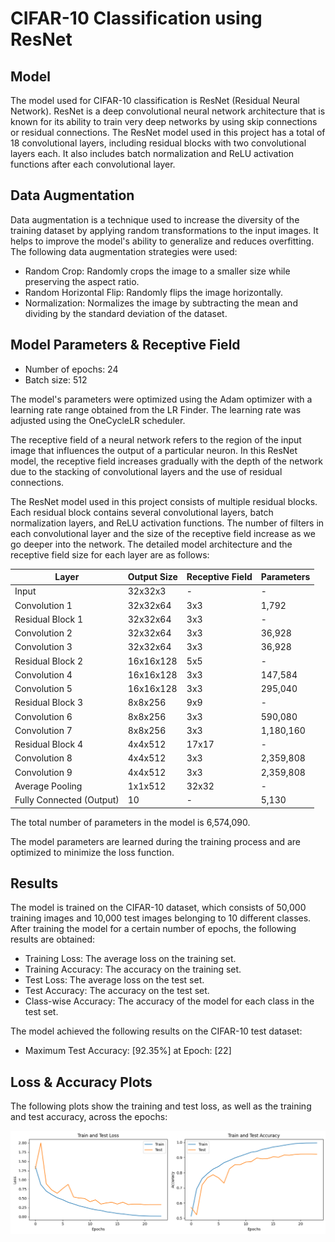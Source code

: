 # CIFAR-10 Classification using ResNet

## Model

The model used for CIFAR-10 classification is ResNet (Residual Neural Network). ResNet is a deep convolutional neural network architecture that is known for its ability to train very deep networks by using skip connections or residual connections. The ResNet model used in this project has a total of 18 convolutional layers, including residual blocks with two convolutional layers each. It also includes batch normalization and ReLU activation functions after each convolutional layer.

## Data Augmentation

Data augmentation is a technique used to increase the diversity of the training dataset by applying random transformations to the input images. It helps to improve the model's ability to generalize and reduces overfitting. The following data augmentation strategies were used:

- Random Crop: Randomly crops the image to a smaller size while preserving the aspect ratio.
- Random Horizontal Flip: Randomly flips the image horizontally.
- Normalization: Normalizes the image by subtracting the mean and dividing by the standard deviation of the dataset.

## Model Parameters & Receptive Field

- Number of epochs: 24
- Batch size: 512

The model's parameters were optimized using the Adam optimizer with a learning rate range obtained from the LR Finder. The learning rate was adjusted using the OneCycleLR scheduler.

The receptive field of a neural network refers to the region of the input image that influences the output of a particular neuron. In this ResNet model, the receptive field increases gradually with the depth of the network due to the stacking of convolutional layers and the use of residual connections.

The ResNet model used in this project consists of multiple residual blocks. Each residual block contains several convolutional layers, batch normalization layers, and ReLU activation functions. The number of filters in each convolutional layer and the size of the receptive field increase as we go deeper into the network. The detailed model architecture and the receptive field size for each layer are as follows:

| Layer                  | Output Size    | Receptive Field | Parameters  |
|------------------------|----------------|-----------------|-------------|
| Input                  | 32x32x3        | -               | -           |
| Convolution 1          | 32x32x64       | 3x3             | 1,792       |
| Residual Block 1       | 32x32x64       | 3x3             | -           |
| Convolution 2          | 32x32x64       | 3x3             | 36,928      |
| Convolution 3          | 32x32x64       | 3x3             | 36,928      |
| Residual Block 2       | 16x16x128      | 5x5             | -           |
| Convolution 4          | 16x16x128      | 3x3             | 147,584     |
| Convolution 5          | 16x16x128      | 3x3             | 295,040     |
| Residual Block 3       | 8x8x256        | 9x9             | -           |
| Convolution 6          | 8x8x256        | 3x3             | 590,080     |
| Convolution 7          | 8x8x256        | 3x3             | 1,180,160   |
| Residual Block 4       | 4x4x512        | 17x17           | -           |
| Convolution 8          | 4x4x512        | 3x3             | 2,359,808   |
| Convolution 9          | 4x4x512        | 3x3             | 2,359,808   |
| Average Pooling        | 1x1x512        | 32x32           | -           |
| Fully Connected (Output)| 10             | -               | 5,130       |

The total number of parameters in the model is 6,574,090.

The model parameters are learned during the training process and are optimized to minimize the loss function.

## Results

The model is trained on the CIFAR-10 dataset, which consists of 50,000 training images and 10,000 test images belonging to 10 different classes. After training the model for a certain number of epochs, the following results are obtained:

- Training Loss: The average loss on the training set.
- Training Accuracy: The accuracy on the training set.
- Test Loss: The average loss on the test set.
- Test Accuracy: The accuracy on the test set.
- Class-wise Accuracy: The accuracy of the model for each class in the test set.

The model achieved the following results on the CIFAR-10 test dataset:

- Maximum Test Accuracy: [92.35%] at Epoch: [22]

## Loss & Accuracy Plots

The following plots show the training and test loss, as well as the training and test accuracy, across the epochs:

![loss_accuracy](./Images/loss_accuracy.png)



